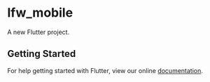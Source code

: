 # lfw_mobile

A new Flutter project.

## Getting Started

For help getting started with Flutter, view our online
[documentation](https://flutter.io/).
